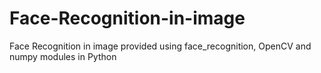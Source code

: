 # Face-Recognition-in-image
Face Recognition in image provided using face_recognition, OpenCV and numpy modules in Python
